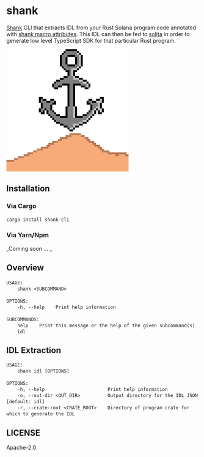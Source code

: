 # shank

[Shank](https://github.com/metaplex-foundation/shank) CLI that extracts IDL from your Rust Solana program code annotated with [shank macro
attributes](../shank-macro/README.md). This IDL can then be fed to
[solita](https://github.com/metaplex-foundation/solita) in order to generate low level
TypeScript SDK for that particular Rust program.

![shank-logo](../shank/assets/shank-logo.gif)

## Installation

### Via Cargo

```sh
cargo install shank-cli
```

### Via Yarn/Npm

_Coming soon ... _

## Overview

```
USAGE:
    shank <SUBCOMMAND>

OPTIONS:
    -h, --help    Print help information

SUBCOMMANDS:
    help    Print this message or the help of the given subcommand(s)
    idl
```

## IDL Extraction

```
USAGE:
    shank idl [OPTIONS]

OPTIONS:
    -h, --help                       Print help information
    -o, --out-dir <OUT_DIR>          Output directory for the IDL JSON [default: idl]
    -r, --crate-root <CRATE_ROOT>    Directory of program crate for which to generate the IDL
```

## LICENSE

Apache-2.0
